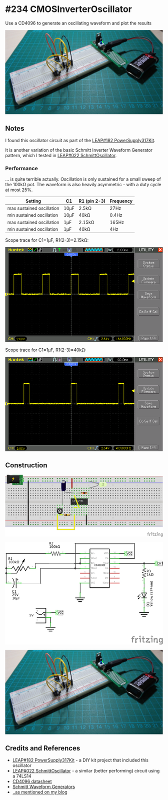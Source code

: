 # #234 CMOSInverterOscillator

Use a CD4096 to generate an oscillating waveform and plot the results

![Build](./assets/CMOSInverterOscillator_build.jpg?raw=true)

## Notes

I found this oscillator circuit as part of the [LEAP#182 PowerSupply317Kit](../../Power/PowerSupply317Kit).

It is another variation of the basic Schmitt Inverter Waveform Generator pattern,
which I tested in [LEAP#022 SchmittOscillator](../SchmittOscillator).

### Performance

... is quite terrible actually. Oscillation is only sustained for a small sweep of the 100kΩ pot.
The waveform is also heavily asymmetric - with a duty cycle at most 25%.

| Setting                   | C1   | R1 (pin 2-3) | Frequency |
|---------------------------|------|--------------|-----------|
| max sustained oscillation | 10µF | 2.5kΩ        | 27Hz      |
| min sustained oscillation | 10µF | 40kΩ         | 0.4Hz     |
| max sustained oscillation | 1µF  | 2.15kΩ       | 165Hz     |
| min sustained oscillation | 1µF  | 40kΩ         | 4Hz       |

Scope trace for C1=1µF, R1(2-3)=2.15kΩ:

![1uf_2k](./assets/1uf_2k.gif?raw=true)

Scope trace for C1=1µF, R1(2-3)=40kΩ:

![1uf_40k](./assets/1uf_40k.gif?raw=true)

## Construction

![Breadboard](./assets/CMOSInverterOscillator_bb.jpg?raw=true)

![The Schematic](./assets/CMOSInverterOscillator_schematic.jpg?raw=true)

![Build](./assets/CMOSInverterOscillator_build.jpg?raw=true)

## Credits and References

* [LEAP#182 PowerSupply317Kit](../../Power/PowerSupply317Kit) - a DIY kit project that included this oscillator
* [LEAP#022 SchmittOscillator](../SchmittOscillator) - a similar (better performing) circuit using a 74LS14
* [CD4096 datasheet](http://www.alldatasheet.com/datasheet-pdf/pdf/66451/INTERSIL/CD4096BMS.html)
* [Schmitt Waveform Generators](http://www.electronics-tutorials.ws/waveforms/generators.html)
* [..as mentioned on my blog](https://blog.tardate.com/2017/01/leap234-cmos-inverter-oscillator.html)
